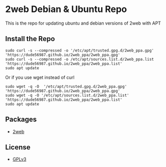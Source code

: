 # 2web Debian & Ubuntu Repo

This is the repo for updating ubuntu and debian versions of 2web with APT

## Install the Repo


	sudo curl -s --compressed -o '/etc/apt/trusted.gpg.d/2web_ppa.gpg' 'https://dude56987.github.io/2web_ppa/2web_ppa.gpg'
	sudo curl -s --compressed -o /etc/apt/sources.list.d/2web_ppa.list 'https://dude56987.github.io/2web_ppa/2web_ppa.list'
	sudo apt update


Or if you use wget instead of curl


	sudo wget -q -O  '/etc/apt/trusted.gpg.d/2web_ppa.gpg' 'https://dude56987.github.io/2web_ppa/2web_ppa.gpg'
	sudo wget -q -O '/etc/apt/sources.list.d/2web_ppa.list' 'https://dude56987.github.io/2web_ppa/2web_ppa.list'
	sudo apt update


## Packages

- [2web](https://github.com/dude56987/2web/)

## License

- [GPLv3](./LICENSE)

